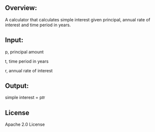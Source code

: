 ## Overview:
A calculator that calculates simple interest given principal, annual rate of interest and time period in years.

## Input:

   p, principal amount 
   
   t, time period in years 
   
   r, annual rate of interest
   
## Output: 
   
   simple interest = p*t*r

## License

Apache 2.0 License
